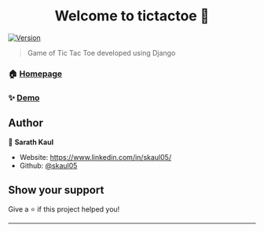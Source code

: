 <h1 align="center">Welcome to tictactoe 👋</h1>
<p>
  <a href="https://www.npmjs.com/package/tictactoe" target="_blank">
    <img alt="Version" src="https://img.shields.io/npm/v/tictactoe.svg">
  </a>
</p>

> Game of Tic Tac Toe developed using Django

### 🏠 [Homepage](https://skaul05-tictactoe.herokuapp.com/)

### ✨ [Demo](https://skaul05-tictactoe.herokuapp.com/)

## Author

👤 **Sarath Kaul**

* Website: https://www.linkedin.com/in/skaul05/
* Github: [@skaul05](https://github.com/skaul05)

## Show your support

Give a ⭐️ if this project helped you!

***
